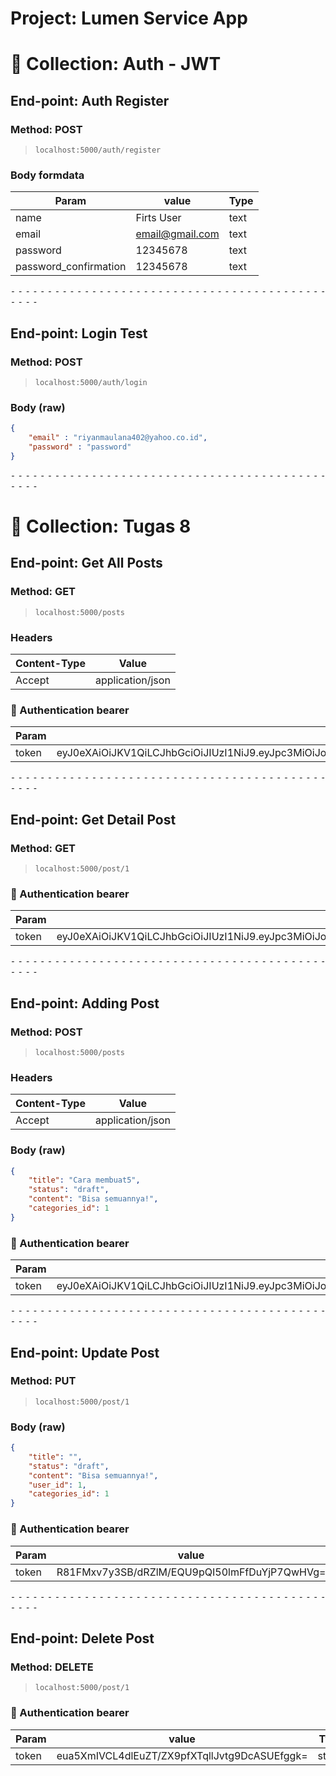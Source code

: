 # Project: Lumen Service App
# 📁 Collection: Auth - JWT 


## End-point: Auth Register
### Method: POST
>```
>localhost:5000/auth/register
>```
### Body formdata

|Param|value|Type|
|---|---|---|
|name|Firts User|text|
|email|email@gmail.com|text|
|password|12345678|text|
|password_confirmation|12345678|text|



⁃ ⁃ ⁃ ⁃ ⁃ ⁃ ⁃ ⁃ ⁃ ⁃ ⁃ ⁃ ⁃ ⁃ ⁃ ⁃ ⁃ ⁃ ⁃ ⁃ ⁃ ⁃ ⁃ ⁃ ⁃ ⁃ ⁃ ⁃ ⁃ ⁃ ⁃ ⁃ ⁃ ⁃ ⁃ ⁃ ⁃ ⁃ ⁃ ⁃ ⁃ ⁃ ⁃ ⁃ ⁃ ⁃ ⁃

## End-point: Login Test
### Method: POST
>```
>localhost:5000/auth/login
>```
### Body (**raw**)

```json
{
    "email" : "riyanmaulana402@yahoo.co.id",
    "password" : "password"
}
```


⁃ ⁃ ⁃ ⁃ ⁃ ⁃ ⁃ ⁃ ⁃ ⁃ ⁃ ⁃ ⁃ ⁃ ⁃ ⁃ ⁃ ⁃ ⁃ ⁃ ⁃ ⁃ ⁃ ⁃ ⁃ ⁃ ⁃ ⁃ ⁃ ⁃ ⁃ ⁃ ⁃ ⁃ ⁃ ⁃ ⁃ ⁃ ⁃ ⁃ ⁃ ⁃ ⁃ ⁃ ⁃ ⁃ ⁃
# 📁 Collection: Tugas 8 
## End-point: Get All Posts
### Method: GET
>```
>localhost:5000/posts
>```
### Headers

|Content-Type|Value|
|---|---|
|Accept|application/json|


### 🔑 Authentication bearer

|Param|value|Type|
|---|---|---|
|token|eyJ0eXAiOiJKV1QiLCJhbGciOiJIUzI1NiJ9.eyJpc3MiOiJodHRwOi8vbG9jYWxob3N0OjUwMDAvYXV0aC9sb2dpbiIsImlhdCI6MTcwMzQwMzgwOCwiZXhwIjoxNzAzNDA3NDA4LCJuYmYiOjE3MDM0MDM4MDgsImp0aSI6InNoSmFYV0NNSlRpWFl6NzAiLCJzdWIiOiIxIiwicHJ2IjoiMjNiZDVjODk0OWY2MDBhZGIzOWU3MDFjNDAwODcyZGI3YTU5NzZmNyJ9.vr4uodfMjrJzT95eagVsBXWZCEfraGqCX4aPwuI_IFI|string|



⁃ ⁃ ⁃ ⁃ ⁃ ⁃ ⁃ ⁃ ⁃ ⁃ ⁃ ⁃ ⁃ ⁃ ⁃ ⁃ ⁃ ⁃ ⁃ ⁃ ⁃ ⁃ ⁃ ⁃ ⁃ ⁃ ⁃ ⁃ ⁃ ⁃ ⁃ ⁃ ⁃ ⁃ ⁃ ⁃ ⁃ ⁃ ⁃ ⁃ ⁃ ⁃ ⁃ ⁃ ⁃ ⁃ ⁃

## End-point: Get Detail Post
### Method: GET
>```
>localhost:5000/post/1
>```
### 🔑 Authentication bearer

|Param|value|Type|
|---|---|---|
|token|eyJ0eXAiOiJKV1QiLCJhbGciOiJIUzI1NiJ9.eyJpc3MiOiJodHRwOi8vbG9jYWxob3N0OjUwMDAvYXV0aC9sb2dpbiIsImlhdCI6MTcwMzQwODU2OSwiZXhwIjoxNzAzNDEyMTY5LCJuYmYiOjE3MDM0MDg1NjksImp0aSI6IjdsSWFMRU9UMVpsTThoWFYiLCJzdWIiOiIxIiwicHJ2IjoiMjNiZDVjODk0OWY2MDBhZGIzOWU3MDFjNDAwODcyZGI3YTU5NzZmNyJ9.m48O3BKtWTb3h49RddH566yXeenUwS0JkKbNx7jTv3o|string|



⁃ ⁃ ⁃ ⁃ ⁃ ⁃ ⁃ ⁃ ⁃ ⁃ ⁃ ⁃ ⁃ ⁃ ⁃ ⁃ ⁃ ⁃ ⁃ ⁃ ⁃ ⁃ ⁃ ⁃ ⁃ ⁃ ⁃ ⁃ ⁃ ⁃ ⁃ ⁃ ⁃ ⁃ ⁃ ⁃ ⁃ ⁃ ⁃ ⁃ ⁃ ⁃ ⁃ ⁃ ⁃ ⁃ ⁃

## End-point: Adding Post
### Method: POST
>```
>localhost:5000/posts
>```
### Headers

|Content-Type|Value|
|---|---|
|Accept|application/json|


### Body (**raw**)

```json
{
    "title": "Cara membuat5",
    "status": "draft",
    "content": "Bisa semuannya!",
    "categories_id": 1
}
```

### 🔑 Authentication bearer

|Param|value|Type|
|---|---|---|
|token|eyJ0eXAiOiJKV1QiLCJhbGciOiJIUzI1NiJ9.eyJpc3MiOiJodHRwOi8vbG9jYWxob3N0OjUwMDAvYXV0aC9sb2dpbiIsImlhdCI6MTcwMzQwODU2OSwiZXhwIjoxNzAzNDEyMTY5LCJuYmYiOjE3MDM0MDg1NjksImp0aSI6IjdsSWFMRU9UMVpsTThoWFYiLCJzdWIiOiIxIiwicHJ2IjoiMjNiZDVjODk0OWY2MDBhZGIzOWU3MDFjNDAwODcyZGI3YTU5NzZmNyJ9.m48O3BKtWTb3h49RddH566yXeenUwS0JkKbNx7jTv3o|string|



⁃ ⁃ ⁃ ⁃ ⁃ ⁃ ⁃ ⁃ ⁃ ⁃ ⁃ ⁃ ⁃ ⁃ ⁃ ⁃ ⁃ ⁃ ⁃ ⁃ ⁃ ⁃ ⁃ ⁃ ⁃ ⁃ ⁃ ⁃ ⁃ ⁃ ⁃ ⁃ ⁃ ⁃ ⁃ ⁃ ⁃ ⁃ ⁃ ⁃ ⁃ ⁃ ⁃ ⁃ ⁃ ⁃ ⁃

## End-point: Update Post
### Method: PUT
>```
>localhost:5000/post/1
>```
### Body (**raw**)

```json
{
    "title": "",
    "status": "draft",
    "content": "Bisa semuannya!",
    "user_id": 1,
    "categories_id": 1
}
```

### 🔑 Authentication bearer

|Param|value|Type|
|---|---|---|
|token|R81FMxv7y3SB/dRZlM/EQU9pQI50lmFfDuYjP7QwHVg=|string|



⁃ ⁃ ⁃ ⁃ ⁃ ⁃ ⁃ ⁃ ⁃ ⁃ ⁃ ⁃ ⁃ ⁃ ⁃ ⁃ ⁃ ⁃ ⁃ ⁃ ⁃ ⁃ ⁃ ⁃ ⁃ ⁃ ⁃ ⁃ ⁃ ⁃ ⁃ ⁃ ⁃ ⁃ ⁃ ⁃ ⁃ ⁃ ⁃ ⁃ ⁃ ⁃ ⁃ ⁃ ⁃ ⁃ ⁃

## End-point: Delete Post
### Method: DELETE
>```
>localhost:5000/post/1
>```
### 🔑 Authentication bearer

|Param|value|Type|
|---|---|---|
|token|eua5XmIVCL4dlEuZT/ZX9pfXTqllJvtg9DcASUEfggk=|string|